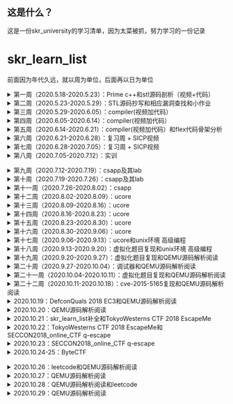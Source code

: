 ## 这是什么？

这是一份skr_university的学习清单，因为太菜被抓，努力学习的一份记录

# skr_learn_list

前面因为年代久远，就以周为单位，后面再以日为单位

<details>
<summary>第一周（2020.5.18-2020.5.23）：Prime c++和stl源码剖析（视频+代码）</summary>

+ [x] Prime c++：第一章到第六章

  前面和prime c没什么太大的区别，就暂且不进行记录

+ [x] stl源码剖析

  STL是C++标准库的一部分，占据了大部分的比例。STL借助模板把常用的数据结构及其算法都实现了一遍，且做到了数据结构和算法的分离。

  + [视频总结](https://github.com/tina2114/Sakura_University/blob/master/%E7%AC%AC%E4%B8%80%E8%87%B3%E4%BA%8C%E5%91%A8/README.md)

    六大组件：

    1. 容器：

       序列容器 + 关联式容器

    2. 算法：

       sort，search，copy，erase，for_each，unique

    3. 迭代器：

       广义指针，使得算法能独立于容器

    4. 仿函数：

       泛化算法

    5. 配置器

       为容器提供空间配置和释放，对象构造和析构的服务

    6. 配接器

       将一种容器修饰为功能不同的另一种容器。例如deque，在此基础上禁用一些deque的功能实现队列和栈，这就是一种配接器。

  + [源码抄写](https://github.com/tina2114/Sakura_University/tree/master/%E7%AC%AC%E4%B8%80%E8%87%B3%E4%BA%8C%E5%91%A8)

    </details>

<details>
<summary>第二周（2020.5.23-2020.5.29）：STL源码抄写和相应漏洞查找和小作业</summary>

+ [x] [STL源码抄写](https://github.com/tina2114/Sakura_University/tree/master/%E7%AC%AC%E4%B8%80%E8%87%B3%E4%BA%8C%E5%91%A8)

+ [x] [相应漏洞查找](https://github.com/tina2114/Sakura_University/tree/master/%E7%AC%AC%E4%B8%80%E8%87%B3%E4%BA%8C%E5%91%A8/%E6%80%9D%E8%80%83%E9%A2%98%E4%B8%80)

  erase的处理不当，造成的浅拷贝

+ [x] [小作业](https://github.com/tina2114/Sakura_University/blob/master/%E7%AC%AC%E4%B8%80%E8%87%B3%E4%BA%8C%E5%91%A8/%E6%B5%8B%E8%AF%95%E9%A2%98/zhz_2.md)

  </details>

<details>
<summary>第三周（2020.5.29-2020.6.05）：compiler(视频加代码）</summary>

+ [x] [Lexer-词法分析](https://github.com/tina2114/Sakura_University/tree/master/%E7%AC%AC%E4%B8%89%E8%87%B3%E5%85%AB%E5%91%A8/PA2)

  主要编写符合cool语法的正则表达式的匹配规则，通过正则匹配对应的字符串，返回token

+ [x] [Parser-语法分析](https://github.com/tina2114/Sakura_University/tree/master/%E7%AC%AC%E4%B8%89%E8%87%B3%E5%85%AB%E5%91%A8/PA3)

  构建一个AST抽象语法树，但是其只是token的组合，还需要进行处理

  </details>

<details>
<summary>第四周（2020.6.05-2020.6.14）：compiler(视频加代码）</summary>

+ [x] [Semant-语义分析](https://github.com/tina2114/Sakura_University/tree/master/%E7%AC%AC%E4%B8%89%E8%87%B3%E5%85%AB%E5%91%A8/PA4)

  对Parser构成的AST抽象语法树进行二次处理，设定Environment(建立各种符号表)来约束各个类，方法的作用域

+ [ ] Code generator-代码生成

  1.计算继承图

  2.以深度优先的顺序将标签分配给所有类

  3.确定每个类的属性，临时对象和调度表的布局

  4.为全局数据生成代码：常量，调度表，...

  5.为每个功能生成代码

  </details>

<details>
<summary>第五周（2020.6.14-2020.6.21）：compiler(视频加代码）和flex代码骨架分析</summary>

+ [ ] Code generator-代码生成

  未完成，学不懂了......

+ [x] [flex代码骨架分析](https://github.com/tina2114/Sakura_University/blob/master/%E7%AC%AC%E4%B8%89%E8%87%B3%E5%85%AB%E5%91%A8/lexer%E4%BB%A3%E7%A0%81%E9%AA%A8%E6%9E%B6%E6%95%B4%E7%90%86.md)

  </details>

<details>
<summary>第六周（2020.6.21-2020.6.28）：复习周 + SICP视频</summary>

+ [x] SICP视频

  一直看到了P4（复合函数）

  </details>

<details>
<summary>第七周（2020.6.28-2020.7.05）：复习周 + SICP视频</summary>

+ [x] SICP视频

  看到了P6（符号化求导程序）

  </details>

<details>
<summary>第八周（2020.7.05-2020.7.12）：实训</summary>

​	写疫情实时监控系统去了......

​	</details>

<details>
<summary>第九周（2020.7.12-2020.7.19）：csapp及其lab</summary>

+ [x] csapp：第一章到第三章

+ [x] csapp-lab：lab1到lab3

  [lab1](https://github.com/tina2114/Sakura_University/tree/master/%E7%AC%AC%E4%B9%9D%E8%87%B3%E5%8D%81%E5%91%A8/csapp_lab/datalab)：Data lab

  使用<<，>>，^，&此类基本操作数实现取反，三位运算符，比较整数大小，浮点数转换等操作

  [lab2](https://github.com/tina2114/Sakura_University/tree/master/%E7%AC%AC%E4%B9%9D%E8%87%B3%E5%8D%81%E5%91%A8/csapp_lab/bomb)：Bomb lab

  一些简单的汇编，还算简单，唯独parse_6需要看出链表结构。还在parse_4中存在一处隐藏关卡

  lab3：Attack lab

  入门pwn

  </details>

<details>
<summary>第十周（2020.7.19-2020.7.26）：csapp及其lab</summary>

+ [x] csapp-lab：lab4到lab7

  [lab4](https://github.com/tina2114/Sakura_University/tree/master/%E7%AC%AC%E4%B9%9D%E8%87%B3%E5%8D%81%E5%91%A8/csapp_lab/archlab)：Arch lab

  与X86-64指令集相似的Y86-64指令集的学习，以及立即数的加入，优化。

  [lab5](https://github.com/tina2114/Sakura_University/tree/master/%E7%AC%AC%E4%B9%9D%E8%87%B3%E5%8D%81%E5%91%A8/csapp_lab/cachelab)：Cache lab

  自行模拟一个cache，来达到高速缓存的作用。

  [lab6](https://github.com/tina2114/Sakura_University/tree/master/%E7%AC%AC%E4%B9%9D%E8%87%B3%E5%8D%81%E5%91%A8/csapp_lab/shlab-handout)：Shell lab

  实现一个简易的linux里的shell

  [lab7](https://github.com/tina2114/Sakura_University/tree/master/%E7%AC%AC%E4%B9%9D%E8%87%B3%E5%8D%81%E5%91%A8/csapp_lab/malloclab)：Malloc lab

  实现一个简易的glibc的堆块回收

  </details>

<details>
<summary>第十一周（2020.7.26-2020.8.02）：csapp</summary>

+ [x] csapp：看到最后一章并发编程

+ [ ] csapp-lab：proxy lab

  未完成

  </details>

<details>
<summary>第十二周（2020.8.02-2020.8.09）：ucore</summary>

+ [x] ucore-lab：lab1到lab2

  [lab1](https://github.com/tina2114/Sakura_University/tree/master/%E7%AC%AC%E5%8D%81%E4%B8%80%E8%87%B3%E5%8D%81%E5%85%AD%E5%91%A8/LAB%201)：

  启动操作系统的bootloader，操作系统如何加载到内存

  [lab2](https://github.com/tina2114/Sakura_University/tree/master/%E7%AC%AC%E5%8D%81%E4%B8%80%E8%87%B3%E5%8D%81%E5%85%AD%E5%91%A8/LAB%202)：

  first-fit连续物理内存分配，寻找虚拟地址对应的页表项

  </details>

<details>
<summary>第十三周（2020.8.09-2020.8.16）：ucore</summary>

+ [x] ucore-lab：lab3到lab5

  [lab3](https://github.com/tina2114/Sakura_University/tree/master/%E7%AC%AC%E5%8D%81%E4%B8%80%E8%87%B3%E5%8D%81%E5%85%AD%E5%91%A8/LAB%203)：虚拟内存管理

  页表机制，换出机制，缺页故障处理

  [lab4](https://github.com/tina2114/Sakura_University/tree/master/%E7%AC%AC%E5%8D%81%E4%B8%80%E8%87%B3%E5%8D%81%E5%85%AD%E5%91%A8/LAB%204)：内核线程管理

  建立内核线程的关键信息

  [lab5](https://github.com/tina2114/Sakura_University/tree/master/%E7%AC%AC%E5%8D%81%E4%B8%80%E8%87%B3%E5%8D%81%E5%85%AD%E5%91%A8/LAB%205)：用户进程管理

  （创建，执行，切换，结束）

  </details>

<details>
<summary>第十四周（2020.8.16-2020.8.23）：ucore</summary>

+ [x] ucore-lab：lab6到lab7

  [lab6](https://github.com/tina2114/Sakura_University/tree/master/%E7%AC%AC%E5%8D%81%E4%B8%80%E8%87%B3%E5%8D%81%E5%85%AD%E5%91%A8/LAB%206)：进程调度

  进程一共三个状态，等待，就绪，运行，RR调度算法，Stride Scheduling调度算法

  [lab7](https://github.com/tina2114/Sakura_University/tree/master/%E7%AC%AC%E5%8D%81%E4%B8%80%E8%87%B3%E5%8D%81%E5%85%AD%E5%91%A8/LAB%207)：同步互斥

  内核级信号量的实现，哲学家就餐问题

  </details>

<details>
<summary>第十五周（2020.8.23-2020.8.30）：ucore</summary>

+ [x] ucore-lab：lab8

  [lab8](https://github.com/tina2114/Sakura_University/tree/master/%E7%AC%AC%E5%8D%81%E4%B8%80%E8%87%B3%E5%8D%81%E5%85%AD%E5%91%A8/LAB%208)：文件系统

  VFS结构，文件控制块，读文件操作的实现

  </details>

<details>
<summary>第十六周（2020.8.30-2020.9.06）：ucore</summary>

+ [x] ucore-lab拓展：lab1拓展到lab4拓展

  lab1拓展：

  1. 从用户态切换到内核态的函数

     利用int指令产生软中断，再恢复esp

  2. 内核态到用户态的互相切换

     内核态到用户态需要先获取真正的ebp和esp，再抬栈伪造esp和ss

     用户态到内核态需要先把内核态上除了ss和esp的内容全复制到原先用户态的栈上，这是为了中断返回后能够正常执行原先被打断的程序。将伪造的栈上的段寄存器进行修改，使其指向DPL为0的相应段描述符

  lab2拓展：伙伴系统分配算法

  ​	设计一个二叉树的树状结构，根节点的内存空间最大，每一层的内存空间都是上一层的一半，用户要求size大小的内存块时，会先判断是否是2的倍数，不是就向上取整，在二叉树里匹配，分配。

  在释放内存块时，会依次进行判断临近节点和父节点是否空闲，是就依次合并。

  lab3拓展：实现识别dirty bit的 extended clock页替换算法

  ​	与LRU算法类似，不过......如果真要实现的话，应该得对这个ucore进行大魔改，所以就进行了简易的实现

  lab4拓展：无拓展

  </details>

<details>
<summary>第十七周（2020.9.06-2020.9.13）：ucore和unix环境 高级编程</summary>

+ [x] ucore-lab拓展：lab5拓展到lab6拓展

  lab5拓展：实现COW机制

  ​	写时复制，只有在进行写操作的时候才分配新的物理页

  lab6拓展：CFS调度算法

  ​	主要是简化了virutime中的运行周期 * 1024 / 进程权重，转而变成 1024 / 进程权重，因为ucore本身设计是基于时间片的调度，运行周期并未在ucore中定义

+ [x] unix环境高级编程：看到第五章

  </details>

<details>
<summary>第十八周（2020.9.13-2020.9.20）：虚拟化题目复现和unix环境 高级编程</summary>

+ [x] [CONFidence ctf 2020 kvm](https://github.com/tina2114/Sakura_University/tree/master/%E5%A4%96%E5%8D%A1%E8%B5%9B/CONFidence%20ctf%202020)：

  1. 这题算不上真正的虚拟化，在程序里分配了一块区域来模拟
  2. 漏洞点主要出现在分配出来的栈起始地址和创建虚拟化时的起始地址不一致， 0x7fffffff5cc0为栈起始地址，size大小为0x8000，0x7fffffff6000为虚拟化空间起始地址，size大小也为0x8000
  3. 造成的问题是可以在虚拟化空间里获取物理机的数据，拿到ret地址
  4. 伪造页表项，进入到储存ret地址所在的地方，将ret地址改为one_gadget地址

+ [ ] PlaidCTF 2020 sandybox：

  复现到一半，还未完成

+ [x] unix环境 高级编程：看到第六章

  </details>

<details>
<summary>第十九周（2020.9.20-2020.9.27）：虚拟化题目复现和QEMU源码解析阅读</summary>

+ [x] [PlaidCTF 2020 sandybox](https://github.com/tina2114/Sakura_University/tree/master/%E5%A4%96%E5%8D%A1%E8%B5%9B/PlaidCTF%202020/sandybox)：

  1. 借用了ptrace函数来模拟实现沙盒
  2. 漏洞点在于设计模式的小问题，因为它预设的信号都是两次，子进程进行系统调用一次，系统调用结束一次。但是如果有只发生一次信号的调用存在呢？
  3. 这里就借用了int 3，系统调用信号只发送一次来进行绕过沙盒检测，来执行我们的shellcode

+ [x] [QEMU源码解析阅读](https://github.com/tina2114/Sakura_University/blob/master/QEMU%26KVM%E6%BA%90%E7%A0%81%E8%A7%A3%E6%9E%90%E7%AC%94%E8%AE%B0/%E7%AC%AC%E4%B8%80%E7%AB%A0.md)：

  QEMU/KVM概述

  </details>

<details>
<summary>第二十周（2020.9.27-2020.10.04）：调试器和QEMU源码解析阅读</summary>

+ [x] [调试器](https://github.com/tina2114/Sakura_University/tree/master/homework/%E8%B0%83%E8%AF%95%E5%99%A8)：

  实现了看寄存器，运行，断点功能

+ [x] [QEMU源码解析阅读](https://github.com/tina2114/Sakura_University/blob/master/QEMU%26KVM%E6%BA%90%E7%A0%81%E8%A7%A3%E6%9E%90%E7%AC%94%E8%AE%B0/%E7%AC%AC%E4%BA%8C%E7%AB%A0.md)：第二章

  1. 先去用c实现了一下OOP的三种最基本的特性：封装，继承，多态

  2. glib事件循环机制

     glib实现了完整的事件循环分发机制，一次循环包括prepare，query，check，dispatch过程

  3. QEMU事件循环机制

     glib_pollfds_fill，qemu_poll_ns，glib_pollfds_fill

     </details>

<details>
<summary>第二十一周（2020.10.04-2020.10.11）：虚拟化题目复现和QEMU源码解析阅读</summary>

+ [x] [blizzardctf2017 strng](https://github.com/tina2114/Sakura_University/tree/master/%E5%A4%96%E5%8D%A1%E8%B5%9B/blizzardctf2017)：pmio_write写入位置未检测导致的越界

  1. pmio_read进行越界读，将结构体里面buf后面跟着的srand函数地址读出来
  2. 计算libc基址和system地址
  3. 将指针覆盖成system，再写入"cat /root/flag"作为参数，调用指针

+ [x] [HITB GSEC 2017 babyqemu](https://github.com/tina2114/Sakura_University/tree/master/%E5%A4%96%E5%8D%A1%E8%B5%9B/HITB%20GSEC%202017)：同样的未检测导致的越界

  和上面的题目差不多，也是结构体里的buf后面跟着一个指针，读取指针，拿到程序基址，再拿到system_plt地址，后面就是把指针覆盖成system_plt地址，写入参数，调用

+ [ ] [QEMU源码解析阅读](https://github.com/tina2114/Sakura_University/blob/master/QEMU%26KVM%E6%BA%90%E7%A0%81%E8%A7%A3%E6%9E%90%E7%AC%94%E8%AE%B0/%E7%AC%AC%E4%B8%89%E7%AB%A0.md)：第三章

  未完成

  </details>

<details>
<summary>第二十二周（2020.10.11-2020.10.18）：cve-2015-5165复现和QEMU源码解析阅读</summary>

+ [x] [cve-2015-5165](https://github.com/tina2114/Sakura_University/tree/master/%E6%BC%8F%E6%B4%9E%EF%BC%8Cparttern%E5%88%86%E6%9E%90/qemu-pwn-cve-2015-5165)：典型的整数下溢

+ [x] [QEMU源码解析阅读](https://github.com/tina2114/Sakura_University/blob/master/QEMU%26KVM%E6%BA%90%E7%A0%81%E8%A7%A3%E6%9E%90%E7%AC%94%E8%AE%B0/%E7%AC%AC%E4%B8%89%E7%AB%A0.md)：第三章

  1. fw_cfg设备

     fw_cfg完成把QEMU数据传递给虚拟机的工作

  2. SeaBIOS

     SeaBIOS是QEMU/KVM虚拟化方案的默认BIOS

+ [ ] DefconQuals 2018 EC3：

  未完成

  </details>

<details>
<summary>2020.10.19：DefconQuals 2018 EC3和QEMU源码解析阅读</summary>

+ [x] [DefconQuals 2018 EC3](https://github.com/tina2114/Sakura_University/tree/master/%E5%A4%96%E5%8D%A1%E8%B5%9B/DefconQuals%202018%20EC3)：mmio_write写入的位置无检测导致的UAF
  
  1. 无符号表，但是可以依据shift + f12搜寻class_init --> 找到realize函数 --> 找到off_xxxxx的ops结构体 --> 结构体中第一个就是mmio_read，第二个就是mmio_write
  2. write中未对写入位置进行检测，存在UAF
  3. 进行常规的伪造，将chunk创建到存储堆块的数组中，里面写入malloc的got表地址
4. 对got里面进行改写，改成system('cat ./flag')

+ [x] [QEMU源码解析阅读](https://github.com/tina2114/Sakura_University/blob/master/QEMU%26KVM%E6%BA%90%E7%A0%81%E8%A7%A3%E6%9E%90%E7%AC%94%E8%AE%B0/%E7%AC%AC%E5%9B%9B%E7%AB%A0.md)：CPU虚拟化

  1. CPU虚拟化介绍

     + VMX架构，分为虚拟机监视器（VMM）和虚拟机（VM），QEMU/KVM属于VMM，挂载的镜像属于VM
     + VMCS，VCPU的描述符。用来管理VMX non-root Operation转换以及控制VCPU的行为

  2. KVM模块初始化

     初始化CPU与架构无关的数据以及设置与架构相关的虚拟化支持

  3. 虚拟机创建

     要创建虚拟机，需要用户侧的QEMU发起请求，最后将其创建的虚拟机挂载到vm_list为头节点的链表上
     
     </details>

<details>
<summary>2020.10.20：QEMU源码解析阅读</summary>

+ [x] [QEMU源码解析阅读](https://github.com/tina2114/Sakura_University/blob/master/QEMU%26KVM%E6%BA%90%E7%A0%81%E8%A7%A3%E6%9E%90%E7%AC%94%E8%AE%B0/%E7%AC%AC%E5%9B%9B%E7%AB%A0.md)：CPU虚拟化

    1. QEMU的CPU创建

       QEMU能模拟多种CPU，所以存在一套继承结构

       + CPU对象初始化

         CPU类型初始化(CPUState)，对象实例化(X86CPU)后，具现化(启用realize函数)

       + QEMU和KVM间的共享数据

         可能创建的最大值是三页，每页都有自己的功能，存储两者的共享数据

    2. VCPU运行

       核心代码是do-while循环，cpu运行，遇到事件需要VM Exit就退出到KVM or QEMU，根据信息进行处理，处理完毕cpu再次运行

    3. VCPU调度

       + 在同一物理CPU上运行VCPU

         VMRESUME指令

       + 需要切换到不同的物理CPU

         VMCLEAR，VMPTRLD和VMLAUNCH指令

         </details>


<details>
<summary>2020.10.21：skr_learn_list补全和TokyoWesterns CTF 2018 EscapeMe</summary>

+ [x] skr_learn_list：把前面的经历全部补齐了

+ [ ] TokyoWesterns CTF 2018 EscapeMe：

  ​	环境配了半天，在16上起不来，看了看题目描述，环境是18。明天在18上试试

  </details>

<details>
<summary>2020.10.22：TokyoWesterns CTF 2018 EscapeMe和SECCON2018_online_CTF q-escape</summary>
+ [ ] TokyoWesterns CTF 2018 EscapeMe：

  ​	18上也起不来，没办法，换题目

+ [ ] SECCON2018_online_CTF q-escape：

  今日消防演习，不知道谁，把烟雾弹扔我寝室门口了，寝室门还没关，重灾区......	

  结果就是，未完成。

  </details>

<details>
<summary>2020.10.23：SECCON2018_online_CTF q-escape</summary>

+ [x] [SECCON2018_online_CTF q-escape](https://github.com/tina2114/Sakura_University/tree/master/%E5%A4%96%E5%8D%A1%E8%B5%9B/SECCON2018_online_CTF%20q-escape)：典型的边界检测不严，导致溢出能对结构体的下一个数组进行操作

  ​	这题基本操作不难，不过学到了一个平时不注意的小细节，opaque->vs[0x10]实际上就是latch[0]，opaque->vs[idx].buf是自动将latch[0]里面的内容当作指针来识别。

  ​	核心思想就是利用越界，将latch[0]里面的数据改为不同的got表地址，修改got里面的数据来达成system("cat flag")

  </details>

<details>
<summary>2020.10.24-25：ByteCTF</summary>

​	Nu1L有本书是ctfer从0到1，打了ByteCTF，我直接从1到0。裂开。

​	</details>

<details>
<summary>2020.10.26：leetcode和QEMU源码解析阅读</summary>

+ [x] leetcode：845 数组中的最长山脉

  左右分割，遍历数组，找到左右size相加最大的值

+ [x] [QEMU源码解析](https://github.com/tina2114/Sakura_University/blob/master/QEMU%26KVM%E6%BA%90%E7%A0%81%E8%A7%A3%E6%9E%90%E7%AC%94%E8%AE%B0/%E7%AC%AC%E4%BA%94%E7%AB%A0.md)：内存虚拟化

  EPT寻址方式：

  + 四级页表（每个9位的offset）+ 页(4kb)内偏移（12位的offset）
  + EPTP里获取基址，然后基址+偏移找到下一个页表的起始地址，以此循环往复

  QEMU内存初始化的基本结构：

  + `AddressSpace`结构体：表示一个虚拟机或者虚拟CPU能够访问的所有物理地址（这里指的是寻址地址）
  + `MemoryRegion`结构体：表示虚拟机的一段内存区域

  QEMU虚拟机内存初始化：

  + 低端内存和高端内存

  + 主要初始化由pc_memory_init函数完成：

    分配虚拟机的实际物理内存，创建ram_below_4g region，创建fw_cfg设备等
    
    </details>

<details>
<summary>2020.10.27：QEMU源码解析阅读</summary>


+ [x] [QEMU源码解析](https://github.com/tina2114/Sakura_University/blob/master/QEMU%26KVM%E6%BA%90%E7%A0%81%E8%A7%A3%E6%9E%90%E7%AC%94%E8%AE%B0/%E7%AC%AC%E4%BA%94%E7%AB%A0.md)：内存虚拟化

  内存更改通知：

  初始化，更新AddressSpace的内存视图，每个注册的MemoryListener调用commit回调函数

  内存平坦化：

  主要是将原本的内存拓扑的无环图结构转换成在一个FlatRange结构的数组里面。
  
  </details>

<details>
<summary>2020.10.28：QEMU源码解析阅读和leetcode</summary>

+ [x] QEMU源码解析：内存虚拟化

  KVM注册内存：

  AddressSpace上的内存布局主要由`address_space_update_topology`函数来更新，并且把内存拓扑信息同步到KVM。

  内存分派表的构建：

  QEMU的内存分派指的是，当给定一个AddressSpace和一个地址时，能够快速地找到其所在的MemoryRegionSection，从而找到对应的MemoryRegion

  + 具体的寻址过程：ptr中存储一个地址，根据物理地址本身一些位作为Node的索引，找隶属PhysPageEntry，类似于MMU寻址，层层页表寻找，根据最后的PhysPageEntry的ptr找到sections数组，得到MemoryRegionection
  + 具体的创建过程：类似于页表创建，计算当前页目录中一项能够表示多少内存空间step，判断当前页目录项对应的页表是否存在，不存在就分配一个Node，不断循环以上步骤，最后一页页表的index是PhysPageMap中sections数组中的索引。

+ [x] leetcode：1207 独一无二的出现次数

  运用Map和set容器来进行重复出现次数是否一致的判断
  
  </details>

<details>
<summary>2020.10.29：QEMU源码解析阅读</summary>

+ [x] QEMU源码解析：内存虚拟化

  虚拟机物理地址的设置：

  1. 遍历内存槽，查看要创建的slot是否与当前的内存条的slot有重合
  2. 获取需要创建的页面个数，分配内存空间（这里存在检测：是否对齐，用户态设置是否允许大页）
  3. 创建slot的内存槽，将其id号，虚拟机的物理内存地址，大小，对应用户态进程中分配的虚拟机地址等信息传入内存槽，并将该内存槽插入slots->memslots，并对齐按gfn从大到小排序

  MMIO机制：

  1. QEMU申明一段内存作为MMIO内存，但这不会导致实际QEMU进程的内存分配
  2. SeaBIOS会分配好所有设备MMIO对应的基址
  3. 当Guest第一次访问MMIO的地址时，会发生EPT violation，产生VM Exit
  4. KVM创建一个EPT页表，并设置页表项特殊标志
  5. 虚拟机之后再访问对应的MMIO地址的时候就会产生EPT misconfig，从而产生VM Exit，退出到KVM，然后KVM负责将该事件分发到QEMU
  
  </details>